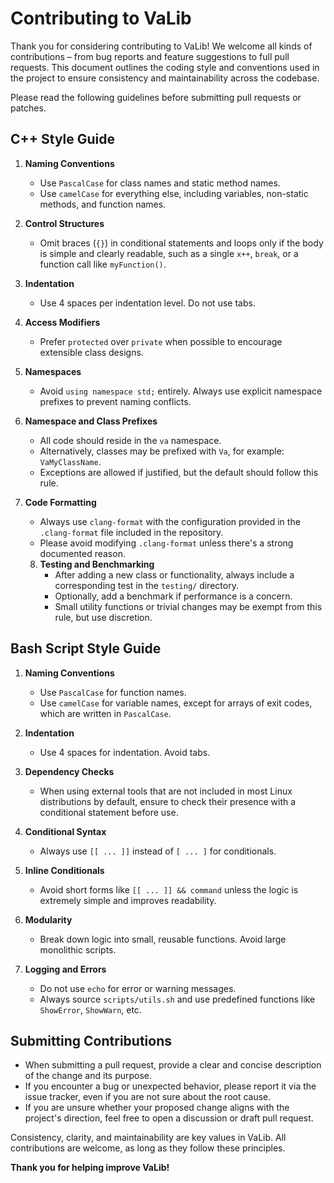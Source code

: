 # Contributing to VaLib
Thank you for considering contributing to VaLib!
We welcome all kinds of contributions – from bug reports and feature suggestions to full pull requests.
This document outlines the coding style and conventions used in the project to ensure consistency and maintainability across the codebase.

Please read the following guidelines before submitting pull requests or patches.

## C++ Style Guide
1. **Naming Conventions**
   - Use `PascalCase` for class names and static method names.
   - Use `camelCase` for everything else, including variables, non-static methods, and function names.

2. **Control Structures**
   - Omit braces (`{}`) in conditional statements and loops only if the body is simple and clearly readable, such as a single `x++`, `break`, or a function call like `myFunction()`.

3. **Indentation**
   - Use 4 spaces per indentation level. Do not use tabs.

4. **Access Modifiers**
   - Prefer `protected` over `private` when possible to encourage extensible class designs.

5. **Namespaces**
   - Avoid `using namespace std;` entirely. Always use explicit namespace prefixes to prevent naming conflicts.

6. **Namespace and Class Prefixes**
   - All code should reside in the `va` namespace.
   - Alternatively, classes may be prefixed with `Va`, for example: `VaMyClassName`.
   - Exceptions are allowed if justified, but the default should follow this rule.

7. **Code Formatting**
      - Always use `clang-format` with the configuration provided in the `.clang-format` file included in the repository.
      - Please avoid modifying `.clang-format` unless there's a strong documented reason.

   8. **Testing and Benchmarking**
      - After adding a new class or functionality, always include a corresponding test in the `testing/` directory.
      - Optionally, add a benchmark if performance is a concern.
      - Small utility functions or trivial changes may be exempt from this rule, but use discretion.
   
## Bash Script Style Guide
1. **Naming Conventions**
   - Use `PascalCase` for function names.
   - Use `camelCase` for variable names, except for arrays of exit codes, which are written in `PascalCase`.

2. **Indentation**
   - Use 4 spaces for indentation. Avoid tabs.

3. **Dependency Checks**
   - When using external tools that are not included in most Linux distributions by default, ensure to check their presence with a conditional statement before use.

4. **Conditional Syntax**
   - Always use `[[ ... ]]` instead of `[ ... ]` for conditionals.

5. **Inline Conditionals**
   - Avoid short forms like `[[ ... ]] && command` unless the logic is extremely simple and improves readability.

6. **Modularity**
   - Break down logic into small, reusable functions. Avoid large monolithic scripts.

7. **Logging and Errors**
   - Do not use `echo` for error or warning messages.
   - Always source `scripts/utils.sh` and use predefined functions like `ShowError`, `ShowWarn`, etc.

## Submitting Contributions
- When submitting a pull request, provide a clear and concise description of the change and its purpose.
- If you encounter a bug or unexpected behavior, please report it via the issue tracker, even if you are not sure about the root cause.
- If you are unsure whether your proposed change aligns with the project's direction, feel free to open a discussion or draft pull request.

Consistency, clarity, and maintainability are key values in VaLib.
All contributions are welcome, as long as they follow these principles.

**Thank you for helping improve VaLib!**